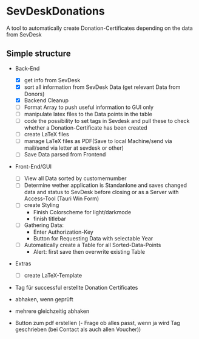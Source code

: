 # SevDeskDonations

 A tool to automatically create Donation-Certificates depending on the data from SevDesk

## Simple structure

- Back-End
  - [x] get info from SevDesk
  - [x] sort all information from SevDesk Data (get relevant Data from Donors)
  - [x] Backend Cleanup
  - [ ] Format Array to push useful information to GUI only
  <!-- - [ ] code the possibility to change wrong Data in the GUI and push to sevDesk -->
    <!-- - List all Data of specific user to be changend/corrected and then saved -->
  - [ ] manipulate latex files to the Data points in the table
  - [ ] code the possibility to set tags in Sevdesk and pull these to check whether a Donation-Certificate has been created
  - [ ] create LaTeX files
  - [ ] manage LaTeX files as PDF(Save to local Machine/send via mail/send via letter at sevdesk or other)
  - [ ] Save Data parsed from Frontend

- Front-End/GUI
  - [ ] View all Data sorted by customernumber
  - [ ] Determine wether application is Standanlone and saves changed data and status to SevDesk before closing or as a Server with Access-Tool (Tauri Win Form)
  - [ ] create Styling
    - Finish Colorscheme for light/darkmode
    - finish titlebar
  - [ ] Gathering Data:
    - Enter Authorization-Key
    - Button for Requesting Data with selectable Year
  - [ ] Automatically create a Table for all Sorted-Data-Points
    - Alert: first save then overwrite existing Table

- Extras
  - [ ] create LaTeX-Template

- Tag für successful erstellte Donation Certificates

- abhaken, wenn geprüft
- mehrere gleichzeitig abhaken
- Button zum pdf erstellen
(- Frage ob alles passt, wenn ja wird Tag geschrieben (bei Contact als auch allen Voucher))

